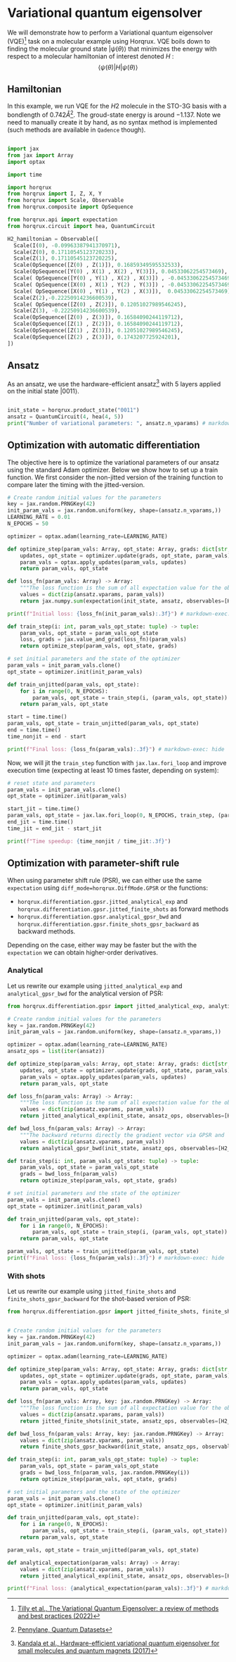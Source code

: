 # Variational quantum eigensolver

We will demonstrate how to perform a Variational quantum eigensolver (VQE)[^1] task on a molecular example using Horqrux.
VQE boils down to finding the molecular ground state $| \psi(\theta) \rangle$ that minimizes the energy with respect to a molecular hamiltonian of interest denoted $H$ :
$$\langle \psi(\theta) | H | \psi(\theta) \rangle$$

## Hamiltonian

In this example, we run VQE for the $H2$ molecule in the STO-3G basis with a bondlength of $0.742 \mathring{A}$[^2]. The groud-state energy is around $-1.137$.
Note we need to manually create it by hand, as no syntax method is implemented (such methods are available in `Qadence` though).

```python exec="on" source="material-block" session="vqe"

import jax
from jax import Array
import optax

import time

import horqrux
from horqrux import I, Z, X, Y
from horqrux import Scale, Observable
from horqrux.composite import OpSequence

from horqrux.api import expectation
from horqrux.circuit import hea, QuantumCircuit

H2_hamiltonian = Observable([
  Scale(I(0), -0.09963387941370971),
  Scale(Z(0), 0.17110545123720233),
  Scale(Z(1), 0.17110545123720225),
  Scale(OpSequence([Z(0) , Z(1)]), 0.16859349595532533),
  Scale(OpSequence([Y(0) , X(1) , X(2) , Y(3)]), 0.04533062254573469),
  Scale( OpSequence([Y(0) , Y(1) , X(2) , X(3)]) , -0.04533062254573469),
  Scale( OpSequence([X(0) , X(1) , Y(2) , Y(3)]) , -0.04533062254573469),
  Scale( OpSequence([X(0) , Y(1) , Y(2) , X(3)]),  0.04533062254573469),
  Scale(Z(2),-0.22250914236600539),
  Scale( OpSequence([Z(0) , Z(2)]), 0.12051027989546245),
  Scale(Z(3), -0.22250914236600539),
  Scale(OpSequence([Z(0) , Z(3)]), 0.16584090244119712),
  Scale(OpSequence([Z(1) , Z(2)]), 0.16584090244119712),
  Scale(OpSequence([Z(1) , Z(3)]), 0.12051027989546245),
  Scale(OpSequence([Z(2) , Z(3)]), 0.1743207725924201),
])

```

## Ansatz

As an ansatz, we use the hardware-efficient ansatz[^3] with $5$ layers applied on the initial state $| 0011 \rangle$.

```python exec="on" source="material-block" session="vqe"

init_state = horqrux.product_state("0011")
ansatz = QuantumCircuit(4, hea(4, 5))
print("Number of variational parameters: ", ansatz.n_vparams) # markdown-exec: hide

```

## Optimization with automatic differentiation

The objective here is to optimize the variational parameters of our ansatz using the standard Adam optimizer. Below we show how to set up a train function.
We first consider the non-jitted version of the training function to compare later the timing with the jitted-version.

```python exec="on" source="material-block" session="vqe"
# Create random initial values for the parameters
key = jax.random.PRNGKey(42)
init_param_vals = jax.random.uniform(key, shape=(ansatz.n_vparams,))
LEARNING_RATE = 0.01
N_EPOCHS = 50

optimizer = optax.adam(learning_rate=LEARNING_RATE)

def optimize_step(param_vals: Array, opt_state: Array, grads: dict[str, Array]) -> tuple:
    updates, opt_state = optimizer.update(grads, opt_state, param_vals)
    param_vals = optax.apply_updates(param_vals, updates)
    return param_vals, opt_state

def loss_fn(param_vals: Array) -> Array:
    """The loss function is the sum of all expectation value for the observable components."""
    values = dict(zip(ansatz.vparams, param_vals))
    return jax.numpy.sum(expectation(init_state, ansatz, observables=[H2_hamiltonian], values=values))

print(f"Initial loss: {loss_fn(init_param_vals):.3f}") # markdown-exec: hide

def train_step(i: int, param_vals_opt_state: tuple) -> tuple:
    param_vals, opt_state = param_vals_opt_state
    loss, grads = jax.value_and_grad(loss_fn)(param_vals)
    return optimize_step(param_vals, opt_state, grads)

# set initial parameters and the state of the optimizer
param_vals = init_param_vals.clone()
opt_state = optimizer.init(init_param_vals)

def train_unjitted(param_vals, opt_state):
    for i in range(0, N_EPOCHS):
        param_vals, opt_state = train_step(i, (param_vals, opt_state))
    return param_vals, opt_state

start = time.time()
param_vals, opt_state = train_unjitted(param_vals, opt_state)
end = time.time()
time_nonjit = end - start

print(f"Final loss: {loss_fn(param_vals):.3f}") # markdown-exec: hide

```

Now, we will jit the `train_step` function with `jax.lax.fori_loop` and improve execution time (expecting at least $10$ times faster, depending on system):

```python exec="on" source="material-block" session="vqe"
# reset state and parameters
param_vals = init_param_vals.clone()
opt_state = optimizer.init(param_vals)

start_jit = time.time()
param_vals, opt_state = jax.lax.fori_loop(0, N_EPOCHS, train_step, (param_vals, opt_state))
end_jit = time.time()
time_jit = end_jit - start_jit

print(f"Time speedup: {time_nonjit / time_jit:.3f}")

```

## Optimization with parameter-shift rule

When using parameter shift rule (PSR), we can either use the same `expectation` using `diff_mode=horqrux.DiffMode.GPSR` or the functions:

- `horqrux.differentiation.gpsr.jitted_analytical_exp` and `horqrux.differentiation.gpsr.jitted_finite_shots` as forward methods
- `horqrux.differentiation.gpsr.analytical_gpsr_bwd` and `horqrux.differentiation.gpsr.finite_shots_gpsr_backward` as backward methods.

Depending on the case, either way may be faster but the with the `expectation` we can obtain higher-order derivatives.

### Analytical

Let us rewrite our example using `jitted_analytical_exp` and `analytical_gpsr_bwd` for the analytical version of PSR:

```python exec="on" source="material-block" session="vqe"
from horqrux.differentiation.gpsr import jitted_analytical_exp, analytical_gpsr_bwd

# Create random initial values for the parameters
key = jax.random.PRNGKey(42)
init_param_vals = jax.random.uniform(key, shape=(ansatz.n_vparams,))

optimizer = optax.adam(learning_rate=LEARNING_RATE)
ansatz_ops = list(iter(ansatz))

def optimize_step(param_vals: Array, opt_state: Array, grads: dict[str, Array]) -> tuple:
    updates, opt_state = optimizer.update(grads, opt_state, param_vals)
    param_vals = optax.apply_updates(param_vals, updates)
    return param_vals, opt_state

def loss_fn(param_vals: Array) -> Array:
    """The loss function is the sum of all expectation value for the observable components."""
    values = dict(zip(ansatz.vparams, param_vals))
    return jitted_analytical_exp(init_state, ansatz_ops, observables=[H2_hamiltonian], values=values).sum()

def bwd_loss_fn(param_vals: Array) -> Array:
    """The backward returns directly the gradient vector via GPSR and `jitted_analytical_exp`."""
    values = dict(zip(ansatz.vparams, param_vals))
    return analytical_gpsr_bwd(init_state, ansatz_ops, observables=[H2_hamiltonian], values=values)

def train_step(i: int, param_vals_opt_state: tuple) -> tuple:
    param_vals, opt_state = param_vals_opt_state
    grads = bwd_loss_fn(param_vals)
    return optimize_step(param_vals, opt_state, grads)

# set initial parameters and the state of the optimizer
param_vals = init_param_vals.clone()
opt_state = optimizer.init(init_param_vals)

def train_unjitted(param_vals, opt_state):
    for i in range(0, N_EPOCHS):
        param_vals, opt_state = train_step(i, (param_vals, opt_state))
    return param_vals, opt_state

param_vals, opt_state = train_unjitted(param_vals, opt_state)
print(f"Final loss: {loss_fn(param_vals):.3f}") # markdown-exec: hide
```

### With shots

Let us rewrite our example using `jitted_finite_shots` and `finite_shots_gpsr_backward` for the shot-based version of PSR:

```python exec="on" source="material-block" session="vqe"
from horqrux.differentiation.gpsr import jitted_finite_shots, finite_shots_gpsr_backward


# Create random initial values for the parameters
key = jax.random.PRNGKey(42)
init_param_vals = jax.random.uniform(key, shape=(ansatz.n_vparams,))

optimizer = optax.adam(learning_rate=LEARNING_RATE)

def optimize_step(param_vals: Array, opt_state: Array, grads: dict[str, Array]) -> tuple:
    updates, opt_state = optimizer.update(grads, opt_state, param_vals)
    param_vals = optax.apply_updates(param_vals, updates)
    return param_vals, opt_state

def loss_fn(param_vals: Array, key: jax.random.PRNGKey) -> Array:
    """The loss function is the sum of all expectation value for the observable components."""
    values = dict(zip(ansatz.vparams, param_vals))
    return jitted_finite_shots(init_state, ansatz_ops, observables=[H2_hamiltonian], values=values, n_shots=10000, key=key).sum()

def bwd_loss_fn(param_vals: Array, key: jax.random.PRNGKey) -> Array:
    values = dict(zip(ansatz.vparams, param_vals))
    return finite_shots_gpsr_backward(init_state, ansatz_ops, observables=[H2_hamiltonian], values=values, n_shots=10000, key=key)

def train_step(i: int, param_vals_opt_state: tuple) -> tuple:
    param_vals, opt_state = param_vals_opt_state
    grads = bwd_loss_fn(param_vals, jax.random.PRNGKey(i))
    return optimize_step(param_vals, opt_state, grads)

# set initial parameters and the state of the optimizer
param_vals = init_param_vals.clone()
opt_state = optimizer.init(init_param_vals)

def train_unjitted(param_vals, opt_state):
    for i in range(0, N_EPOCHS):
        param_vals, opt_state = train_step(i, (param_vals, opt_state))
    return param_vals, opt_state

param_vals, opt_state = train_unjitted(param_vals, opt_state)

def analytical_expectation(param_vals: Array) -> Array:
    values = dict(zip(ansatz.vparams, param_vals))
    return jitted_analytical_exp(init_state, ansatz_ops, observables=[H2_hamiltonian], values=values).sum()

print(f"Final loss: {analytical_expectation(param_vals):.3f}") # markdown-exec: hide
```

[^1]: [Tilly et al., The Variational Quantum Eigensolver: a review of methods and best practices (2022)](https://arxiv.org/abs/2111.05176)
[^2]: [Pennylane, Quantum Datasets](https://docs.pennylane.ai/en/stable/introduction/data.html)
[^3]: [Kandala et al., Hardware-efficient variational quantum eigensolver for small molecules and quantum magnets (2017)](https://doi.org/10.1038/nature23879)
